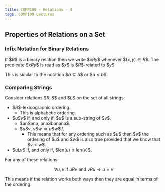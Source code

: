 ```yaml
---
title: COMP109 - Relations - 4
tags: COMP109 Lectures
---
```

## Properties of Relations on a Set
### Infix Notation for Binary Relations
If \$$R\$$ is a binary relation then we write \$$xRy\$$ whenever \$$(x,y)\in R\$$. The predicate \$$xRy\$$ is read as \$$x\$$ is \$$R\$$-related to \$$y\$$.

This is similar to the notation \$$a\subseteq b\$$ or \$$a\leq b\$$. 

### Comparing Strings
Consider relations \$$R,S\$$ and \$$L\$$ on the set of all strings:

* \$$R\$$-lexicographic ordering.
	* This is alphabetic ordering.
* \$$uSv\$$ if, and only if, \$$u\$$ is a sub-string of \$$v\$$.
	* \$$\text{an}S\text{ana},\ \text{ana}S\text{banana}\$$.
	* \$$uSv,\ vSw\Rightarrow uSw\$$.\
		* This means that for any ordering such as \$$u\$$ then \$$v\$$ the ordering of \$$u\$$ and \$$w\$$ is also true provided that we know that \$$v<w\$$.
* \$$uLv\$$ if, and only if, \$$\text{len}(u)\leq \text{len}(v)\$$.

For any of these relations:

$$\forall u,v \text{ if } uRv \text{ and } vRu\Rightarrow u=v$$

This means if the relation works both ways then they are equal in terms of the ordering.